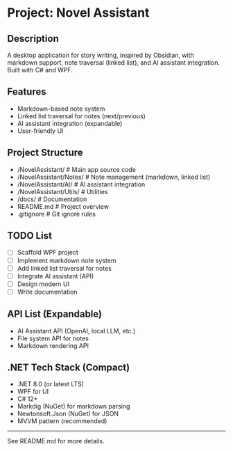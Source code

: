 # Project: Novel Assistant

## Description
A desktop application for story writing, inspired by Obsidian, with markdown support, note traversal (linked list), and AI assistant integration. Built with C# and WPF.

## Features
- Markdown-based note system
- Linked list traversal for notes (next/previous)
- AI assistant integration (expandable)
- User-friendly UI

## Project Structure
- /NovelAssistant/         # Main app source code
- /NovelAssistant/Notes/   # Note management (markdown, linked list)
- /NovelAssistant/AI/      # AI assistant integration
- /NovelAssistant/Utils/   # Utilities
- /docs/                   # Documentation
- README.md                # Project overview
- .gitignore               # Git ignore rules

## TODO List
- [ ] Scaffold WPF project
- [ ] Implement markdown note system
- [ ] Add linked list traversal for notes
- [ ] Integrate AI assistant (API)
- [ ] Design modern UI
- [ ] Write documentation

## API List (Expandable)
- AI Assistant API (OpenAI, local LLM, etc.)
- File system API for notes
- Markdown rendering API

## .NET Tech Stack (Compact)
- .NET 8.0 (or latest LTS)
- WPF for UI
- C# 12+
- Markdig (NuGet) for markdown parsing
- Newtonsoft.Json (NuGet) for JSON
- MVVM pattern (recommended)

---
See README.md for more details.
